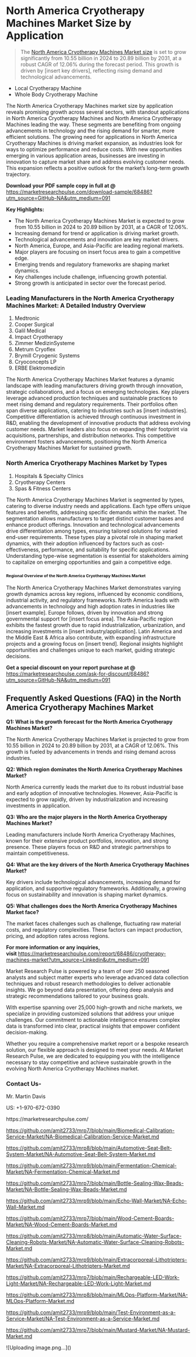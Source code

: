 <h1>North America Cryotherapy Machines Market&nbsp;Size by Application</h1><blockquote><p>The <a href="https://marketresearchpulse.com/download-sample/68486?utm_source=GitHub-NA&amp;utm_medium=091">North America Cryotherapy Machines Market size</a> is set to grow significantly from 10.55 billion in 2024 to 20.89 billion by 2031, at a robust CAGR of 12.06% during the forecast period. This growth is driven by [insert key drivers], reflecting rising demand and technological advancements.</p></blockquote><ul><li>Local Cryotherapy Machine<li> Whole Body Cryotherapy Machine</li></ul><p>The North America Cryotherapy Machines market size by application reveals promising growth across several sectors, with standout applications in North America Cryotherapy Machines and North America Cryotherapy Machines leading the way. These segments are benefiting from ongoing advancements in technology and the rising demand for smarter, more efficient solutions. The growing need for applications in North America Cryotherapy Machines is driving market expansion, as industries look for ways to optimize performance and reduce costs. With new opportunities emerging in various application areas, businesses are investing in innovation to capture market share and address evolving customer needs. This expansion reflects a positive outlook for the market’s long-term growth trajectory.</p><p><strong>Download your PDF sample copy in full at @ </strong><a href="https://marketresearchpulse.com/download-sample/68486?utm_source=GitHub-NA&amp;utm_medium=091">https://marketresearchpulse.com/download-sample/68486?utm_source=GitHub-NA&amp;utm_medium=091</a></p><p><strong>Key Highlights: </strong></p><ul><li>The North America Cryotherapy Machines Market is expected to grow from 10.55 billion in 2024 to 20.89 billion by 2031, at a CAGR of 12.06%.</li><li>Increasing demand for trend or application is driving market growth.</li><li>Technological advancements and innovation are key market drivers.</li><li>North America, Europe, and Asia-Pacific are leading regional markets.</li><li>Major players are focusing on insert focus area to gain a competitive edge.</li><li>Emerging trends and regulatory frameworks are shaping market dynamics.</li><li>Key challenges include challenge, influencing growth potential.</li><li>Strong growth is anticipated in sector over the forecast period.</li></ul><h3>Leading Manufacturers in the North America Cryotherapy Machines Market: A Detailed Industry Overview</h3><ol><li>Medtronic</li><li>Cooper Surgical</li><li>Galil Medical</li><li>Impact Cryotherapy</li><li>Zimmer MedizinSysteme</li><li>Metrum Cryoflex</li><li>Brymill Cryogenic Systems</li><li>Cryoconcepts LP</li><li>ERBE Elektromedizin</li></ol><div class="flex max-w-full flex-col flex-grow"><div class="min-h-8 text-message flex w-full flex-col items-end gap-2 whitespace-normal break-words [.text-message+&amp;]:mt-5" dir="auto" data-message-author-role="assistant" data-message-id="fd8432e4-4910-450d-b182-61b7bfb0a01f" data-message-model-slug="gpt-4o"><div class="flex w-full flex-col gap-1 empty:hidden first:pt-[3px]"><div class="markdown prose w-full break-words dark:prose-invert light"><p>The North America Cryotherapy Machines Market features a dynamic landscape with leading manufacturers driving growth through innovation, strategic collaborations, and a focus on emerging technologies. Key players leverage advanced production techniques and sustainable practices to meet rising demand and regulatory requirements. Their portfolios often span diverse applications, catering to industries such as [insert industries]. Competitive differentiation is achieved through continuous investment in R&amp;D, enabling the development of innovative products that address evolving customer needs. Market leaders also focus on expanding their footprint via acquisitions, partnerships, and distribution networks. This competitive environment fosters advancements, positioning the North America Cryotherapy Machines Market for sustained growth.</p></div></div></div></div><h3>North America Cryotherapy Machines Market by Types</h3><ol><li>Hospitals & Specialty Clinics<li> Cryotherapy Centers<li> Spas & Fitness Centers</li></ol><div class="flex max-w-full flex-col flex-grow"><div class="min-h-8 text-message flex w-full flex-col items-end gap-2 whitespace-normal break-words [.text-message+&amp;]:mt-5" dir="auto" data-message-author-role="assistant" data-message-id="084470be-0bb7-4664-bddf-5156b4f41249" data-message-model-slug="gpt-4o-mini"><div class="flex w-full flex-col gap-1 empty:hidden first:pt-[3px]"><div class="markdown prose w-full break-words dark:prose-invert light"><p>The North America Cryotherapy Machines Market is segmented by types, catering to diverse industry needs and applications. Each type offers unique features and benefits, addressing specific demands within the market. The segmentation allows manufacturers to target distinct customer bases and enhance product offerings. Innovation and technological advancements drive differentiation among types, ensuring tailored solutions for varied end-user requirements. These types play a pivotal role in shaping market dynamics, with their adoption influenced by factors such as cost-effectiveness, performance, and suitability for specific applications. Understanding type-wise segmentation is essential for stakeholders aiming to capitalize on emerging opportunities and gain a competitive edge.</p></div></div></div></div><h3><span style="font-size: 11px;">Regional Overview of the North America Cryotherapy Machines Market</span></h3><div class="flex max-w-full flex-col flex-grow"><div class="min-h-8 text-message flex w-full flex-col items-end gap-2 whitespace-normal break-words [.text-message+&amp;]:mt-5" dir="auto" data-message-author-role="assistant" data-message-id="e9038762-ce64-4e30-91c9-9bd413514231" data-message-model-slug="gpt-4o-mini"><div class="flex w-full flex-col gap-1 empty:hidden first:pt-[3px]"><div class="markdown prose w-full break-words dark:prose-invert light"><p>The North America Cryotherapy Machines Market demonstrates varying growth dynamics across key regions, influenced by economic conditions, industrial activity, and regulatory frameworks. North America leads with advancements in technology and high adoption rates in industries like [insert example]. Europe follows, driven by innovation and strong governmental support for [insert focus area]. The Asia-Pacific region exhibits the fastest growth due to rapid industrialization, urbanization, and increasing investments in [insert industry/application]. Latin America and the Middle East &amp; Africa also contribute, with expanding infrastructure projects and a growing focus on [insert trend]. Regional insights highlight opportunities and challenges unique to each market, guiding strategic decisions.</p></div></div></div></div><p><strong>Get a special discount on your report purchase at @ </strong><a href="https://marketresearchpulse.com/ask-for-discount/68486?utm_source=GitHub-NA&amp;utm_medium=091">https://marketresearchpulse.com/ask-for-discount/68486?utm_source=GitHub-NA&amp;utm_medium=091</a></p><h2>Frequently Asked Questions (FAQ) in the North America Cryotherapy Machines Market</h2><p><strong>Q1: What is the growth forecast for the North America Cryotherapy Machines Market?</strong></p><p>The North America Cryotherapy Machines Market is projected to grow from 10.55 billion in 2024 to 20.89 billion by 2031, at a CAGR of 12.06%. This growth is fueled by advancements in trends and rising demand across industries.</p><p><strong>Q2: Which region dominates the North America Cryotherapy Machines Market?</strong></p><p>North America currently leads the market due to its robust industrial base and early adoption of innovative technologies. However, Asia-Pacific is expected to grow rapidly, driven by industrialization and increasing investments in application.</p><p><strong>Q3: Who are the major players in the North America Cryotherapy Machines Market?</strong></p><p>Leading manufacturers include North America Cryotherapy Machines, known for their extensive product portfolios, innovation, and strong presence. These players focus on R&amp;D and strategic partnerships to maintain competitiveness.</p><p><strong>Q4: What are the key drivers of the North America Cryotherapy Machines Market?</strong></p><p>Key drivers include technological advancements, increasing demand for application, and supportive regulatory frameworks. Additionally, a growing focus on sustainability and innovation is shaping market dynamics.</p><p><strong>Q5: What challenges does the North America Cryotherapy Machines Market face?</strong></p><p>The market faces challenges such as challenge, fluctuating raw material costs, and regulatory complexities. These factors can impact production, pricing, and adoption rates across regions.</p><p><strong>For more information or any inquiries, visit&nbsp;</strong><a href="https://marketresearchpulse.com/report/68486/cryotherapy-machines-market?utm_source=Linkedin&utm_medium=091">https://marketresearchpulse.com/report/68486/cryotherapy-machines-market?utm_source=Linkedin&utm_medium=091</a></p><p>Market Research Pulse is powered by a team of over 250 seasoned analysts and subject matter experts who leverage advanced data collection techniques and robust research methodologies to deliver actionable insights. We go beyond data presentation, offering deep analysis and strategic recommendations tailored to your business goals.</p><p>With expertise spanning over 25,000 high-growth and niche markets, we specialize in providing customized solutions that address your unique challenges. Our commitment to actionable intelligence ensures complex data is transformed into clear, practical insights that empower confident decision-making.</p><p>Whether you require a comprehensive market report or a bespoke research solution, our flexible approach is designed to meet your needs. At Market Research Pulse, we are dedicated to equipping you with the intelligence necessary to stay competitive and achieve sustainable growth in the evolving North America Cryotherapy Machines market.</p><h3><strong>Contact Us-</strong></h3><p>Mr. Martin Davis</p><p>US: +1-970-672-0390</p><p>https://marketresearchpulse.com/</p><p><a href="https://github.com/amit2733/mrp7/blob/main/Biomedical-Calibration-Service-Market/NA-Biomedical-Calibration-Service-Market.md">https://github.com/amit2733/mrp7/blob/main/Biomedical-Calibration-Service-Market/NA-Biomedical-Calibration-Service-Market.md</a></p><p><a href="https://github.com/amit2733/mrp8/blob/main/Automotive-Seat-Belt-System-Market/NA-Automotive-Seat-Belt-System-Market.md">https://github.com/amit2733/mrp8/blob/main/Automotive-Seat-Belt-System-Market/NA-Automotive-Seat-Belt-System-Market.md</a></p><p><a href="https://github.com/amit2733/mrp9/blob/main/Fermentation-Chemical-Market/NA-Fermentation-Chemical-Market.md">https://github.com/amit2733/mrp9/blob/main/Fermentation-Chemical-Market/NA-Fermentation-Chemical-Market.md</a></p><p><a href="https://github.com/amit2733/mrp7/blob/main/Bottle-Sealing-Wax-Beads-Market/NA-Bottle-Sealing-Wax-Beads-Market.md">https://github.com/amit2733/mrp7/blob/main/Bottle-Sealing-Wax-Beads-Market/NA-Bottle-Sealing-Wax-Beads-Market.md</a></p><p><a href="https://github.com/amit2733/mrp9/blob/main/Echo-Wall-Market/NA-Echo-Wall-Market.md">https://github.com/amit2733/mrp9/blob/main/Echo-Wall-Market/NA-Echo-Wall-Market.md</a></p><p><a href="https://github.com/amit2733/mrp7/blob/main/Wood-Cement-Boards-Market/NA-Wood-Cement-Boards-Market.md">https://github.com/amit2733/mrp7/blob/main/Wood-Cement-Boards-Market/NA-Wood-Cement-Boards-Market.md</a></p><p><a href="https://github.com/amit2733/mrp8/blob/main/Automatic-Water-Surface-Cleaning-Robots-Market/NA-Automatic-Water-Surface-Cleaning-Robots-Market.md">https://github.com/amit2733/mrp8/blob/main/Automatic-Water-Surface-Cleaning-Robots-Market/NA-Automatic-Water-Surface-Cleaning-Robots-Market.md</a></p><p><a href="https://github.com/amit2733/mrp9/blob/main/Extracorporeal-Lithotripters-Market/NA-Extracorporeal-Lithotripters-Market.md">https://github.com/amit2733/mrp9/blob/main/Extracorporeal-Lithotripters-Market/NA-Extracorporeal-Lithotripters-Market.md</a></p><p><a href="https://github.com/amit2733/mrp7/blob/main/Rechargeable-LED-Work-Light-Market/NA-Rechargeable-LED-Work-Light-Market.md">https://github.com/amit2733/mrp7/blob/main/Rechargeable-LED-Work-Light-Market/NA-Rechargeable-LED-Work-Light-Market.md</a></p><p><a href="https://github.com/amit2733/mrp8/blob/main/MLOps-Platform-Market/NA-MLOps-Platform-Market.md">https://github.com/amit2733/mrp8/blob/main/MLOps-Platform-Market/NA-MLOps-Platform-Market.md</a></p><p><a href="https://github.com/amit2733/mrp9/blob/main/Test-Environment-as-a-Service-Market/NA-Test-Environment-as-a-Service-Market.md">https://github.com/amit2733/mrp9/blob/main/Test-Environment-as-a-Service-Market/NA-Test-Environment-as-a-Service-Market.md</a></p><p><a href="https://github.com/amit2733/mrp7/blob/main/Mustard-Market/NA-Mustard-Market.md">https://github.com/amit2733/mrp7/blob/main/Mustard-Market/NA-Mustard-Market.md</a></p>
![Uploading image.png…]()
